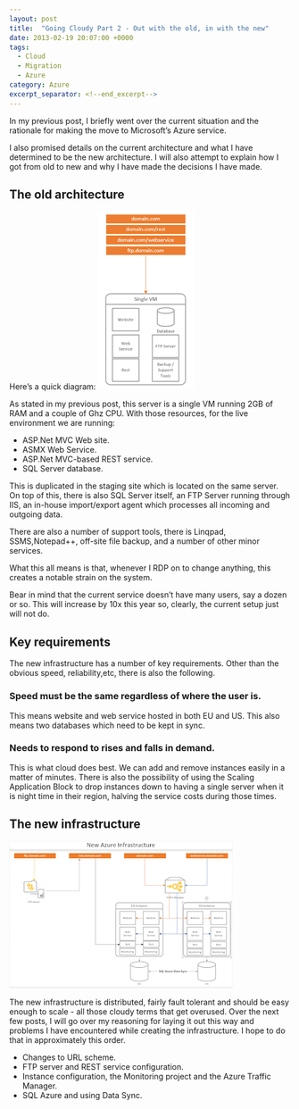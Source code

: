 ```yaml
---
layout: post
title:  "Going Cloudy Part 2 - Out with the old, in with the new"
date: 2013-02-19 20:07:00 +0000
tags:
  - Cloud
  - Migration
  - Azure
category: Azure
excerpt_separator: <!--end_excerpt-->
---
```


In my previous post, I briefly went over the current situation and the rationale for making the move to Microsoft’s Azure service.
<!--end_excerpt-->
I also promised details on the current architecture and what I have determined to be the new architecture. I will also attempt to explain how I got from old to new and why I have made the decisions I have made.

## The old architecture
Here’s a quick diagram:
![Old Architecture](\images\old-architecture.png)

As stated in my previous post, this server is a single VM running 2GB of RAM and a couple of Ghz CPU. With those resources, for the live environment we are running:

* ASP.Net MVC Web site.
* ASMX Web Service.
* ASP.Net MVC-based REST service.
* SQL Server database.

This is duplicated in the staging site which is located on the same server. On top of this, there is also SQL Server itself, an FTP Server running through IIS, an in-house import/export agent which processes all incoming and outgoing data.

There are also a number of support tools, there is Linqpad, SSMS,Notepad++, off-site file backup, and a number of other minor services.

What this all means is that, whenever I RDP on to change anything, this creates a notable strain on the system.

Bear in mind that the current service doesn’t have many users, say a dozen or so. This will increase by 10x this year so, clearly, the current setup just will not do.

## Key requirements

The new infrastructure has a number of key requirements. Other than the obvious speed, reliability,etc, there is also the following.

### Speed must be the same regardless of where the user is.

This means website and web service hosted in both EU and US. This also means two databases which need to be kept in sync.

### Needs to respond to rises and falls in demand.

This is what cloud does best. We can add and remove instances easily in a matter of minutes. There is also the possibility of using the Scaling Application Block to drop instances down to having a single server when it is night time in their region, halving the service costs during those times.

## The new infrastructure

![New Architecture](\images\new-architecture.png)

The new infrastructure is distributed, fairly fault tolerant and should be easy enough to scale - all those cloudy terms that get overused. Over the next few posts, I will go over my reasoning for laying it out this way and problems I have encountered while creating the infrastructure. I hope to do that in approximately this order.

* Changes to URL scheme.
* FTP server and REST service configuration.
* Instance configuration, the Monitoring project and the Azure Traffic Manager.
* SQL Azure and using Data Sync.
